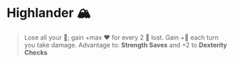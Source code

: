 # Highlander 🏔️ 
> Lose all your 🔷; gain +max ❤️ for every 2 🔷 lost. Gain +🔷 each turn you take damage.
Advantage to: __Strength Saves__ and +2 to __Dexterity Checks__
